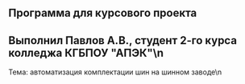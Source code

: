 Программа для курсового проекта
---
Выполнил Павлов А.В., студент 2-го курса колледжа КГБПОУ "АПЭК"\n
---
Тема: автоматизация комплектации шин на шинном заводе\n

